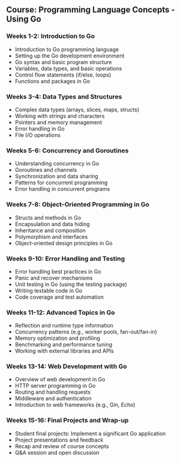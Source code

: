 ## Course: Programming Language Concepts - Using Go

### Weeks 1-2: Introduction to Go
- Introduction to Go programming language
- Setting up the Go development environment
- Go syntax and basic program structure
- Variables, data types, and basic operations
- Control flow statements (if/else, loops)
- Functions and packages in Go

### Weeks 3-4: Data Types and Structures
- Complex data types (arrays, slices, maps, structs)
- Working with strings and characters
- Pointers and memory management
- Error handling in Go
- File I/O operations

### Weeks 5-6: Concurrency and Goroutines
- Understanding concurrency in Go
- Goroutines and channels
- Synchronization and data sharing
- Patterns for concurrent programming
- Error handling in concurrent programs

### Weeks 7-8: Object-Oriented Programming in Go
- Structs and methods in Go
- Encapsulation and data hiding
- Inheritance and composition
- Polymorphism and interfaces
- Object-oriented design principles in Go

### Weeks 9-10: Error Handling and Testing
- Error handling best practices in Go
- Panic and recover mechanisms
- Unit testing in Go (using the testing package)
- Writing testable code in Go
- Code coverage and test automation

### Weeks 11-12: Advanced Topics in Go
- Reflection and runtime type information
- Concurrency patterns (e.g., worker pools, fan-out/fan-in)
- Memory optimization and profiling
- Benchmarking and performance tuning
- Working with external libraries and APIs

### Weeks 13-14: Web Development with Go
- Overview of web development in Go
- HTTP server programming in Go
- Routing and handling requests
- Middleware and authentication
- Introduction to web frameworks (e.g., Gin, Echo)

### Weeks 15-16: Final Projects and Wrap-up
- Student final projects: Implement a significant Go application
- Project presentations and feedback
- Recap and review of course concepts
- Q&A session and open discussion
